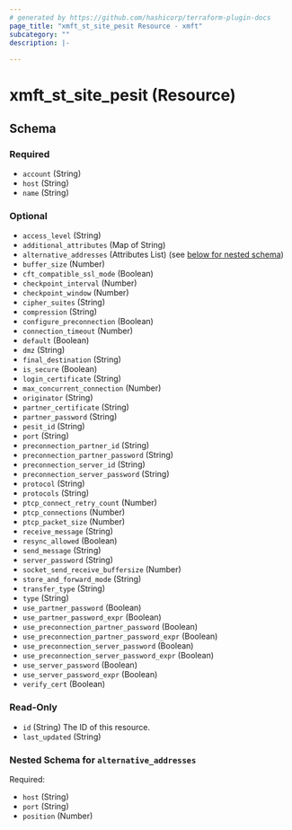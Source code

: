 ```yaml
---
# generated by https://github.com/hashicorp/terraform-plugin-docs
page_title: "xmft_st_site_pesit Resource - xmft"
subcategory: ""
description: |-
  
---
```


# xmft_st_site_pesit (Resource)





<!-- schema generated by tfplugindocs -->
## Schema

### Required

- `account` (String)
- `host` (String)
- `name` (String)

### Optional

- `access_level` (String)
- `additional_attributes` (Map of String)
- `alternative_addresses` (Attributes List) (see [below for nested schema](#nestedatt--alternative_addresses))
- `buffer_size` (Number)
- `cft_compatible_ssl_mode` (Boolean)
- `checkpoint_interval` (Number)
- `checkpoint_window` (Number)
- `cipher_suites` (String)
- `compression` (String)
- `configure_preconnection` (Boolean)
- `connection_timeout` (Number)
- `default` (Boolean)
- `dmz` (String)
- `final_destination` (String)
- `is_secure` (Boolean)
- `login_certificate` (String)
- `max_concurrent_connection` (Number)
- `originator` (String)
- `partner_certificate` (String)
- `partner_password` (String)
- `pesit_id` (String)
- `port` (String)
- `preconnection_partner_id` (String)
- `preconnection_partner_password` (String)
- `preconnection_server_id` (String)
- `preconnection_server_password` (String)
- `protocol` (String)
- `protocols` (String)
- `ptcp_connect_retry_count` (Number)
- `ptcp_connections` (Number)
- `ptcp_packet_size` (Number)
- `receive_message` (String)
- `resync_allowed` (Boolean)
- `send_message` (String)
- `server_password` (String)
- `socket_send_receive_buffersize` (Number)
- `store_and_forward_mode` (String)
- `transfer_type` (String)
- `type` (String)
- `use_partner_password` (Boolean)
- `use_partner_password_expr` (Boolean)
- `use_preconnection_partner_password` (Boolean)
- `use_preconnection_partner_password_expr` (Boolean)
- `use_preconnection_server_password` (Boolean)
- `use_preconnection_server_password_expr` (Boolean)
- `use_server_password` (Boolean)
- `use_server_password_expr` (Boolean)
- `verify_cert` (Boolean)

### Read-Only

- `id` (String) The ID of this resource.
- `last_updated` (String)

<a id="nestedatt--alternative_addresses"></a>
### Nested Schema for `alternative_addresses`

Required:

- `host` (String)
- `port` (String)
- `position` (Number)
